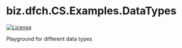 # biz.dfch.CS.Examples.DataTypes
[![License](https://img.shields.io/badge/license-Apache%20License%202.0-blue.svg)](https://github.com/dfensgmbh/biz.dfch.CS.Examples.DataTypes/blob/master/LICENSE)

Playground for different data types
